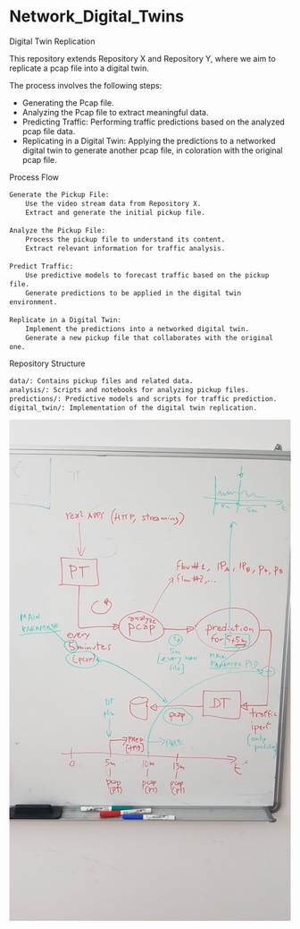 # Network_Digital_Twins
Digital Twin Replication

This repository extends Repository X and Repository Y, where we aim to replicate a pcap file into a digital twin.

The process involves the following steps:
- Generating the Pcap file.
- Analyzing the Pcap file to extract meaningful data.
- Predicting Traffic: Performing traffic predictions based on the analyzed pcap file data.
- Replicating in a Digital Twin: Applying the predictions to a networked digital twin to generate another pcap file, in coloration with the original pcap file.

Process Flow

    Generate the Pickup File:
        Use the video stream data from Repository X.
        Extract and generate the initial pickup file.

    Analyze the Pickup File:
        Process the pickup file to understand its content.
        Extract relevant information for traffic analysis.

    Predict Traffic:
        Use predictive models to forecast traffic based on the pickup file.
        Generate predictions to be applied in the digital twin environment.

    Replicate in a Digital Twin:
        Implement the predictions into a networked digital twin.
        Generate a new pickup file that collaborates with the original one.

Repository Structure

    data/: Contains pickup files and related data.
    analysis/: Scripts and notebooks for analyzing pickup files.
    predictions/: Predictive models and scripts for traffic prediction.
    digital_twin/: Implementation of the digital twin replication.
![alt text](https://github.com/johnsengendo/DigitalTwins_part2/blob/main/Images/Image.jpg)
